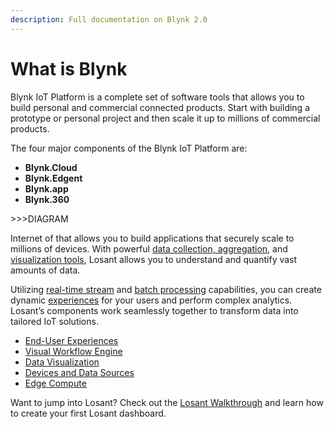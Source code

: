 ```yaml
---
description: Full documentation on Blynk 2.0
---
```


# What is Blynk

Blynk IoT Platform is a complete set of software tools that allows you to build personal and commercial connected products. Start with building a prototype or personal project and then scale it up to millions of commercial products.

The four major components of the Blynk IoT Platform are:

* **Blynk.Cloud**
* **Blynk.Edgent**
* **Blynk.app**
* **Blynk.360**

&gt;&gt;&gt;DIAGRAM

Internet of  that allows you to build applications that securely scale to millions of devices. With powerful [data collection, aggregation](https://docs.losant.com/#devices-and-data-sources), and [visualization tools](https://docs.losant.com/#data-visualization), Losant allows you to understand and quantify vast amounts of data.

Utilizing [real-time stream](https://docs.losant.com/#visual-workflow-engine) and [batch processing](https://docs.losant.com/#jupyter-notebook-integration) capabilities, you can create dynamic [experiences](https://docs.losant.com/#end-user-experiences) for your users and perform complex analytics. Losant’s components work seamlessly together to transform data into tailored IoT solutions.



* [End-User Experiences](https://docs.losant.com/#end-user-experiences)
* [Visual Workflow Engine](https://docs.losant.com/#visual-workflow-engine)
* [Data Visualization](https://docs.losant.com/#data-visualization)
* [Devices and Data Sources](https://docs.losant.com/#devices-and-data-sources)
* [Edge Compute](https://docs.losant.com/#edge-compute)

Want to jump into Losant? Check out the [Losant Walkthrough](https://docs.losant.com/getting-started/walkthrough/) and learn how to create your first Losant dashboard.



